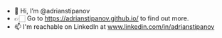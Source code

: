 - 👋 Hi, I’m @adrianstipanov
- 👉🏻 Go to https://adrianstipanov.github.io/ to find out more.
- 📫 I'm reachable on LinkedIn at www.linkedin.com/in/adrianstipanov

<!---
adrianstipanov/adrianstipanov is a ✨ special ✨ repository because its `README.md` (this file) appears on your GitHub profile.
You can click the Preview link to take a look at your changes.
--->
